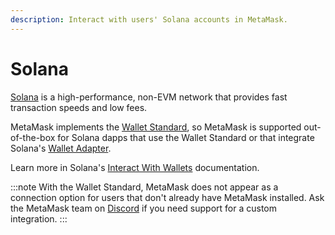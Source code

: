 ```yaml
---
description: Interact with users' Solana accounts in MetaMask.
---
```


# Solana

[Solana](https://solana.com/) is a high-performance, non-EVM network that provides fast transaction speeds and low fees.

MetaMask implements the [Wallet Standard](https://github.com/wallet-standard/wallet-standard), so MetaMask is supported out-of-the-box for Solana dapps that use the Wallet Standard or that integrate Solana's [Wallet Adapter](https://github.com/anza-xyz/wallet-adapter/blob/master/APP.md).

Learn more in Solana's [Interact With Wallets](https://solana.com/developers/courses/intro-to-solana/interact-with-wallets) documentation.

:::note
With the Wallet Standard, MetaMask does not appear as a connection option for users that don't already have MetaMask installed.
Ask the MetaMask team on [Discord](https://discord.gg/consensys) if you need support for a custom integration.
:::
